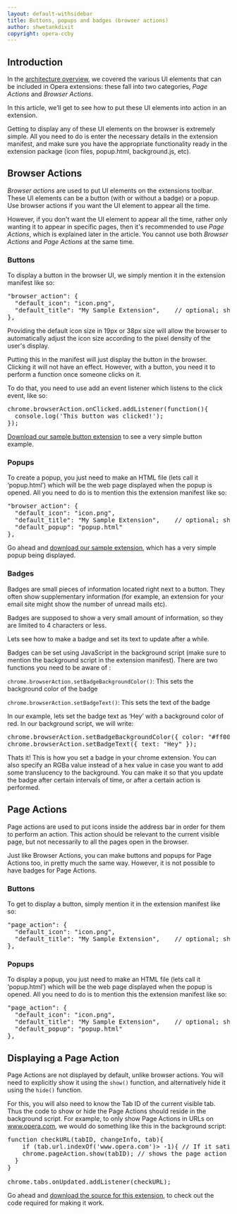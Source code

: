 ```yaml
---
layout: default-withsidebar
title: Buttons, popups and badges (browser actions)
author: shwetankdixit
copyright: opera-ccby
---
```


## Introduction

In the [architecture overview](tut_architecture_overview.html), we covered the various UI elements that can be included in Opera extensions: these fall into two categories, *Page Actions* and *Browser Actions*.

In this article, we’ll get to see how to put these UI elements into action in an extension. 

Getting to display any of these UI elements on the browser is extremely simple. All you need to do is enter the necessary details in the extension manifest, and make sure you have the appropriate functionality ready in the extension package (icon files, popup.html, background.js, etc).

## Browser Actions
*Browser actions* are used to put UI elements on the extensions toolbar. These UI elements can be a button (with or without a badge) or a popup. Use browser actions if you want the UI element to appear all the time. 

However, if you don't want the UI element to appear all the time, rather only wanting it to appear in specific pages, then it's recommended to use *Page Actions*, which is explained later in the article. You cannot use both *Browser Actions* and *Page Actions* at the same time. 

### Buttons

To display a button in the browser UI, we simply mention it in the extension manifest like so:

<pre class="prettyprint">"browser_action": {
  "default_icon": "icon.png",
  "default_title": "My Sample Extension",    // optional; shown in tooltip
},</pre>

Providing the default icon size in 19px or 38px size will allow the browser to automatically adjust the icon size according to the pixel density of the user's display.

Putting this in the manifest will just display the button in the browser. Clicking it will not have an effect. However, with a button, you need it to perform a function once someone clicks on it. 

To do that, you need to use add an event listener which listens to the click event, like so:

<pre class="prettyprint">chrome.browserAction.onClicked.addListener(function(){
  console.log('This button was clicked!');
});
</pre>

[Download our sample button extension](samples/BrowserActions-button.nex) to see a very simple button example.

### Popups

To create a popup, you just need to make an HTML file (lets call it ‘popup.html’) which will be the web page displayed when the popup is opened. All you need to do is to mention this the extension manifest like so: 

<pre class="prettyprint">"browser_action": {
  "default_icon": "icon.png",
  "default_title": "My Sample Extension",    // optional; shown in tooltip
  "default_popup": "popup.html"              
},</pre>

Go ahead and [download our sample extension](samples/BrowserActions-Popup.nex), which has a very simple popup being displayed.

### Badges

Badges are small pieces of information located right next to a button. They often show supplementary information (for example, an extension for your email site might show the number of unread mails etc). 

Badges are supposed to show a very small amount of information, so they are limited to 4 characters or less. 

Lets see how to make a badge and set its text to update after a while.

Badges can be set using JavaScript in the background script (make sure to mention the background script in the extension manifest). There are two functions you need to be aware of :

`chrome.browserAction.setBadgeBackgroundColor()`: This sets the background color of the badge

`chrome.browserAction.setBadgeText()`: This sets the text of the badge

In our example, lets set the badge text as ‘Hey’ with a background color of red. In our background script, we will write:
<pre class="prettyprint">chrome.browserAction.setBadgeBackgroundColor({ color: "#ff0000" });
chrome.browserAction.setBadgeText({ text: "Hey" });</pre>

Thats it! This is how you set a badge in your chrome extension. You can also specify an RGBa value instead of a hex value in case you want to add some translucency to the background. You can make it so that you update the badge after certain intervals of time, or after a certain action is performed. 


## Page Actions

Page actions are used to put icons inside the address bar in order for them to perform an action. This action should be relevant to the current visible page, but not necessarily to all the pages open in the browser.

Just like Browser Actions, you can make buttons and popups for Page Actions too, in pretty much the same way. However, it is not possible to have badges for Page Actions. 

### Buttons

To get to display a button, simply mention it in the extension manifest like so:

<pre class="prettyprint">"page_action": {
  "default_icon": "icon.png",
  "default_title": "My Sample Extension",    // optional; shown in tooltip
},</pre>
 
### Popups

To display a popup, you just need to make an HTML file (lets call it ‘popup.html’) which will be the web page displayed when the popup is opened. All you need to do is to mention this the extension manifest like so: 

<pre class="prettyprint">"page_action": {
  "default_icon": "icon.png",
  "default_title": "My Sample Extension",    // optional; shown in tooltip
  "default_popup": "popup.html"              
},</pre>

## Displaying a Page Action

Page Actions are not displayed by default, unlike browser actions. You will need to explicitly show it using the `show()` function, and alternatively hide it using the `hide()` function. 

For this, you will also need to know the Tab ID of the current visible tab. Thus the code to show or hide the Page Actions should reside in the background script. For example, to only show Page Actions in URLs on www.opera.com, we would do something like this in the background script:

<pre class="prettyprint">function checkURL(tabID, changeInfo, tab){
    if (tab.url.indexOf('www.opera.com')> -1){ // If it satisfies the criteria (the URL containing 'www.opera.com')
    chrome.pageAction.show(tabID); // shows the page action
  }
}

chrome.tabs.onUpdated.addListener(checkURL);</pre>

Go ahead and [download the source for this extension](samples/PageActions.nex), to check out the code required for making it work.
